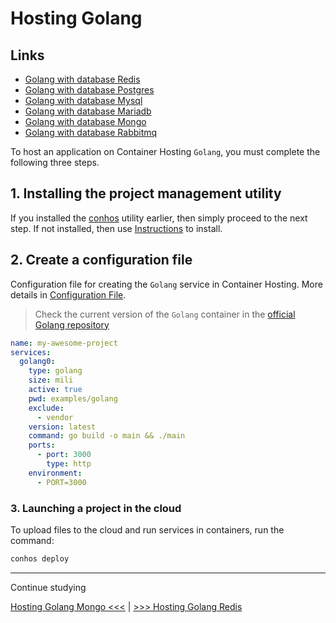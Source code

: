 # Hosting Golang

## Links

- [Golang with database Redis](./HostingGolangRedis.md)  
- [Golang with database Postgres](./HostingGolangPostgres.md)  
- [Golang with database Mysql](./HostingGolangMysql.md)  
- [Golang with database Mariadb](./HostingGolangMariadb.md)  
- [Golang with database Mongo](./HostingGolangMongo.md)  
- [Golang with database Rabbitmq](./HostingGolangRabbitmq.md)  


To host an application on Container Hosting `Golang`, you must complete the following three steps.

## 1. Installing the project management utility

If you installed the [conhos](https://www.npmjs.com/package/conhos) utility earlier, then simply proceed to the next step. If not installed, then use [Instructions](./GettingStarted.md) to install.

## 2. Create a configuration file

Configuration file for creating the `Golang` service in Container Hosting. More details in [Configuration File](./ConfigFile.md#example_configuration_file).

> Check the current version of the `Golang` container in the [official Golang repository](https://hub.docker.com/_/golang/tags)

```yml
name: my-awesome-project
services:
  golang0:
    type: golang
    size: mili
    active: true
    pwd: examples/golang
    exclude:
      - vendor
    version: latest
    command: go build -o main && ./main
    ports:
      - port: 3000
        type: http
    environment:
      - PORT=3000
```

### 3. Launching a project in the cloud

To upload files to the cloud and run services in containers, run the command:

```sh
conhos deploy
```

---

Continue studying

[Hosting Golang Mongo <<<](./HostingGolangMongo.md) | [>>> Hosting Golang Redis](./HostingGolangRedis.md)
